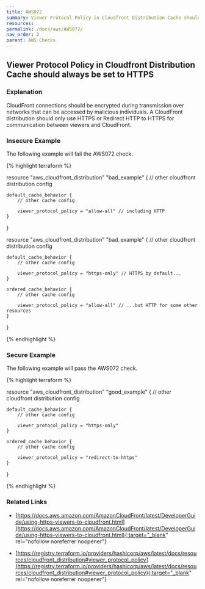 ```yaml
---
title: AWS072
summary: Viewer Protocol Policy in Cloudfront Distribution Cache should always be set to HTTPS [aws_cloudfront_distribution] 
resources: 
permalink: /docs/aws/AWS072/
nav_order: 2
parent: AWS Checks
---
```


## Viewer Protocol Policy in Cloudfront Distribution Cache should always be set to HTTPS

### Explanation


CloudFront connections should be encrypted during transmission over networks that can be accessed by malicious individuals. 
A CloudFront distribution should only use HTTPS or Redirect HTTP to HTTPS for communication between viewers and CloudFront.



### Insecure Example

The following example will fail the AWS072 check.

{% highlight terraform %}

resource "aws_cloudfront_distribution" "bad_example" {
	// other cloudfront distribution config

	default_cache_behavior {
		// other cache config

		viewer_protocol_policy = "allow-all" // including HTTP
	}
}

resource "aws_cloudfront_distribution" "bad_example" {
	// other cloudfront distribution config

	default_cache_behavior {
		// other cache config

		viewer_protocol_policy = "https-only" // HTTPS by default...
	}

	ordered_cache_behavior {
		// other cache config

		viewer_protocol_policy = "allow-all" // ...but HTTP for some other resources
	}
}

{% endhighlight %}



### Secure Example

The following example will pass the AWS072 check.

{% highlight terraform %}

resource "aws_cloudfront_distribution" "good_example" {
	// other cloudfront distribution config

	default_cache_behavior {
		// other cache config

		viewer_protocol_policy = "https-only" 
	}

	ordered_cache_behavior {
		// other cache config

		viewer_protocol_policy = "redirect-to-https"
	}
}

{% endhighlight %}


### Related Links


- [https://docs.aws.amazon.com/AmazonCloudFront/latest/DeveloperGuide/using-https-viewers-to-cloudfront.html](https://docs.aws.amazon.com/AmazonCloudFront/latest/DeveloperGuide/using-https-viewers-to-cloudfront.html){:target="_blank" rel="nofollow noreferrer noopener"}

- [https://registry.terraform.io/providers/hashicorp/aws/latest/docs/resources/cloudfront_distribution#viewer_protocol_policy](https://registry.terraform.io/providers/hashicorp/aws/latest/docs/resources/cloudfront_distribution#viewer_protocol_policy){:target="_blank" rel="nofollow noreferrer noopener"}

